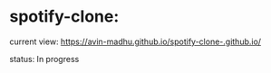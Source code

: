 # spotify-clone: 

current view: https://avin-madhu.github.io/spotify-clone-.github.io/

status: In progress
